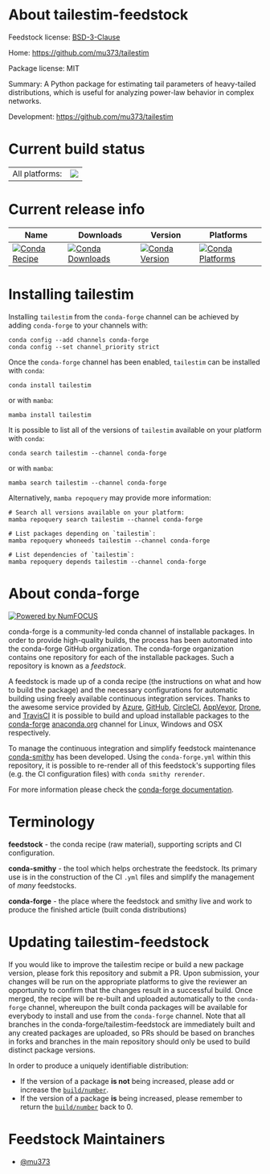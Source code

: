 About tailestim-feedstock
=========================

Feedstock license: [BSD-3-Clause](https://github.com/conda-forge/tailestim-feedstock/blob/main/LICENSE.txt)

Home: https://github.com/mu373/tailestim

Package license: MIT

Summary: A Python package for estimating tail parameters of heavy-tailed distributions, which is useful for analyzing power-law behavior in complex networks.

Development: https://github.com/mu373/tailestim

Current build status
====================


<table><tr><td>All platforms:</td>
    <td>
      <a href="https://dev.azure.com/conda-forge/feedstock-builds/_build/latest?definitionId=25102&branchName=main">
        <img src="https://dev.azure.com/conda-forge/feedstock-builds/_apis/build/status/tailestim-feedstock?branchName=main">
      </a>
    </td>
  </tr>
</table>

Current release info
====================

| Name | Downloads | Version | Platforms |
| --- | --- | --- | --- |
| [![Conda Recipe](https://img.shields.io/badge/recipe-tailestim-green.svg)](https://anaconda.org/conda-forge/tailestim) | [![Conda Downloads](https://img.shields.io/conda/dn/conda-forge/tailestim.svg)](https://anaconda.org/conda-forge/tailestim) | [![Conda Version](https://img.shields.io/conda/vn/conda-forge/tailestim.svg)](https://anaconda.org/conda-forge/tailestim) | [![Conda Platforms](https://img.shields.io/conda/pn/conda-forge/tailestim.svg)](https://anaconda.org/conda-forge/tailestim) |

Installing tailestim
====================

Installing `tailestim` from the `conda-forge` channel can be achieved by adding `conda-forge` to your channels with:

```
conda config --add channels conda-forge
conda config --set channel_priority strict
```

Once the `conda-forge` channel has been enabled, `tailestim` can be installed with `conda`:

```
conda install tailestim
```

or with `mamba`:

```
mamba install tailestim
```

It is possible to list all of the versions of `tailestim` available on your platform with `conda`:

```
conda search tailestim --channel conda-forge
```

or with `mamba`:

```
mamba search tailestim --channel conda-forge
```

Alternatively, `mamba repoquery` may provide more information:

```
# Search all versions available on your platform:
mamba repoquery search tailestim --channel conda-forge

# List packages depending on `tailestim`:
mamba repoquery whoneeds tailestim --channel conda-forge

# List dependencies of `tailestim`:
mamba repoquery depends tailestim --channel conda-forge
```


About conda-forge
=================

[![Powered by
NumFOCUS](https://img.shields.io/badge/powered%20by-NumFOCUS-orange.svg?style=flat&colorA=E1523D&colorB=007D8A)](https://numfocus.org)

conda-forge is a community-led conda channel of installable packages.
In order to provide high-quality builds, the process has been automated into the
conda-forge GitHub organization. The conda-forge organization contains one repository
for each of the installable packages. Such a repository is known as a *feedstock*.

A feedstock is made up of a conda recipe (the instructions on what and how to build
the package) and the necessary configurations for automatic building using freely
available continuous integration services. Thanks to the awesome service provided by
[Azure](https://azure.microsoft.com/en-us/services/devops/), [GitHub](https://github.com/),
[CircleCI](https://circleci.com/), [AppVeyor](https://www.appveyor.com/),
[Drone](https://cloud.drone.io/welcome), and [TravisCI](https://travis-ci.com/)
it is possible to build and upload installable packages to the
[conda-forge](https://anaconda.org/conda-forge) [anaconda.org](https://anaconda.org/)
channel for Linux, Windows and OSX respectively.

To manage the continuous integration and simplify feedstock maintenance
[conda-smithy](https://github.com/conda-forge/conda-smithy) has been developed.
Using the ``conda-forge.yml`` within this repository, it is possible to re-render all of
this feedstock's supporting files (e.g. the CI configuration files) with ``conda smithy rerender``.

For more information please check the [conda-forge documentation](https://conda-forge.org/docs/).

Terminology
===========

**feedstock** - the conda recipe (raw material), supporting scripts and CI configuration.

**conda-smithy** - the tool which helps orchestrate the feedstock.
                   Its primary use is in the construction of the CI ``.yml`` files
                   and simplify the management of *many* feedstocks.

**conda-forge** - the place where the feedstock and smithy live and work to
                  produce the finished article (built conda distributions)


Updating tailestim-feedstock
============================

If you would like to improve the tailestim recipe or build a new
package version, please fork this repository and submit a PR. Upon submission,
your changes will be run on the appropriate platforms to give the reviewer an
opportunity to confirm that the changes result in a successful build. Once
merged, the recipe will be re-built and uploaded automatically to the
`conda-forge` channel, whereupon the built conda packages will be available for
everybody to install and use from the `conda-forge` channel.
Note that all branches in the conda-forge/tailestim-feedstock are
immediately built and any created packages are uploaded, so PRs should be based
on branches in forks and branches in the main repository should only be used to
build distinct package versions.

In order to produce a uniquely identifiable distribution:
 * If the version of a package **is not** being increased, please add or increase
   the [``build/number``](https://docs.conda.io/projects/conda-build/en/latest/resources/define-metadata.html#build-number-and-string).
 * If the version of a package **is** being increased, please remember to return
   the [``build/number``](https://docs.conda.io/projects/conda-build/en/latest/resources/define-metadata.html#build-number-and-string)
   back to 0.

Feedstock Maintainers
=====================

* [@mu373](https://github.com/mu373/)

